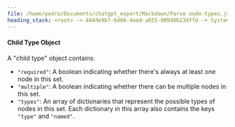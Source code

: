 ```yaml
---
file: /home/pedro/Documents/chatgpt_export/Markdown/Parse node-types.json for models..md
heading_stack: <root> -> 484de9b7-6d66-4eed-a655-00940b23dffd -> System -> 40bb608e-2dfa-4a1b-a046-7b8d340b36c3 -> System -> aaa2de54-e0e3-4848-813c-de80cbe3e253 -> User -> Basic Info -> Internal Nodes -> Task -> 9387b9ba-fae2-448c-b4df-a2a1a946c3b6 -> Tool -> b6a63d27-6380-4d59-9ae7-88eabcad6cff -> Assistant -> Key Components: -> Observations: -> Examples: -> aaa2bc1e-c7a6-4ef9-8020-e692c381a096 -> User -> 3682d6bc-a0f0-4628-af8b-6b87bf5ae291 -> Assistant -> 4e945266-3138-47a1-8055-825076720fed -> Tool -> 29f0d10f-1f29-4fa2-9f0a-94ab3ada303e -> Assistant -> d82f3fa2-d61e-4b62-9791-4fa5d90fd3d8 -> Tool -> 9d0513e1-7bb4-44d8-ba04-4017488bd7b5 -> Assistant -> 5687973b-f6b4-44dd-8753-d874c792849a -> Assistant -> aaa2f83c-9b8f-4200-aaf4-8f3ee7735d09 -> User -> 5a29425e-53e2-4952-b620-5a7c0b6b440a -> Assistant -> 078cb5a0-cad0-41fa-9128-9a1ccd758aad -> Tool -> 04fdd7fe-79e6-4377-8b0c-c0a74491dfa4 -> Assistant -> aaa2125e-286f-4a91-b0de-1d02b611af03 -> User -> 230aa5aa-41ed-44a7-8b5e-da0ee141b9b1 -> Assistant -> 6187af27-e71d-4c9e-b986-24776b23b1e0 -> Tool -> 146e447e-973f-42b9-b6c1-d43b5932c1d9 -> Assistant -> 861b740c-d72a-4285-a88e-a9d9e14a7be3 -> Assistant -> aaa257df-7e8f-4589-83a8-2bc5efadf708 -> User -> dd745f2e-985c-421f-a601-e6aec7acec08 -> Assistant -> 56b0e5ff-e78a-4fef-a0fb-34ad9c90e3a2 -> Tool -> 0b3a9a0b-715e-427b-a82a-637f80259d88 -> Assistant -> 883f97f1-c528-4d32-98df-fd6f13c0e613 -> Assistant -> 846f0d62-58f5-4d2d-852b-bae243578c50 -> Tool -> f977b04d-50ea-4234-a9f6-4edad18ac7c7 -> Assistant -> 63de661d-7ce6-42ef-97d4-486bb77df05c -> Assistant -> 7cd14f83-02f1-43d9-bd11-544417540b3d -> Tool -> 7d9e09ca-f434-4128-837e-c7092ebc1cc2 -> Assistant -> aaa2b595-8594-475d-aee6-27644f6fd586 -> User -> 537da754-8eff-473d-9902-f57a00d76d3d -> Assistant -> c3433625-b20b-4ced-a2b4-2bed2a6283e8 -> Assistant -> 2ff00ce9-0cba-42fc-a7f9-b9cbe86cf49a -> Assistant -> 092e59a4-c0d7-4b75-9d9c-3bdeedde0f9c -> Assistant -> 940ca50a-6ed9-403a-ba42-acdc7648254b -> Tool -> af960d3f-566c-4f4c-96e9-597b5c831648 -> Assistant -> 3ac6792a-0f25-41a2-b97d-31be31a5ef0a -> Assistant -> 58bd6eff-aafe-4f64-b04f-160e2031fa8c -> Tool -> c8aac6b4-1627-4c3c-be9b-d5aac4438cd2 -> Assistant -> bd332479-9ba5-45fd-ac6f-1ccdf893396c -> Assistant -> d64af5a7-a490-4f2b-a2a7-0f4be3fabc0d -> Tool -> c8643eb8-4420-4018-914d-29027a358eb9 -> Assistant -> da593c97-fd66-4e32-ab25-3aa57c354ac6 -> Assistant -> aaa29143-037b-408b-b7cf-62d4d400dc72 -> User -> Basic Info -> Internal Nodes -> Task -> 80af7818-b16b-4c22-ae1b-6a00b610accf -> Tool -> 4053e4c0-cb29-4289-93ee-218cb7dab415 -> Assistant -> Basic Information -> Subtypes -> Fields and Children -> Child Type Object
---
```

#### Child Type Object
A "child type" object contains:
- `"required"`: A boolean indicating whether there's always at least one node in this set.
- `"multiple"`: A boolean indicating whether there can be multiple nodes in this set.
- `"types"`: An array of dictionaries that represent the possible types of nodes in this set. Each dictionary in this array also contains the keys `"type"` and `"named"`.


